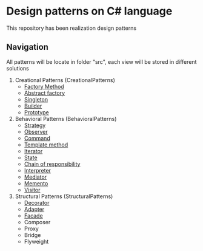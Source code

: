 # Design patterns on C# language

This repository has been realization design patterns

## Navigation

All patterns will be locate in folder "src", each view will be stored in different solutions

1. Creational Patterns (CreationalPatterns)
   - <a href="https://github.com/prn-ic/patterns-on-sharp/tree/main/src/CreationalPatterns/FactoryMethod">Factory Method</a>
   - <a href="https://github.com/prn-ic/patterns-on-sharp/tree/main/src/CreationalPatterns/AbstractFactory/AbstractFactoryRealization.cs">Abstract factory</a>
   - <a href="https://github.com/prn-ic/patterns-on-sharp/tree/main/src/CreationalPatterns/Singleton/SingletonRealization.cs">Singleton</a>
   - <a href="https://github.com/prn-ic/patterns-on-sharp/tree/main/src/CreationalPatterns/Builder/BuilderRealization.cs">Builder</a>
   - <a href="https://github.com/prn-ic/patterns-on-sharp/tree/main/src/CreationalPatterns/Prototype/PrototypeRealization.cs">Prototype</a>
2. Behavioral Patterns (BehavioralPatterns)
   - <a href="https://github.com/prn-ic/patterns-on-sharp/tree/main/src/BehavioralPatterns/Strategy/StrategyRealization.cs">Strategy</a>
   - <a href="https://github.com/prn-ic/patterns-on-sharp/tree/main/src/BehavioralPatterns/Observer/ObserverRealization.cs">Observer</a>
   - <a href="https://github.com/prn-ic/patterns-on-sharp/tree/main/src/BehavioralPatterns/Command/CommandRealization.cs">Command</a>
   - <a href="https://github.com/prn-ic/patterns-on-sharp/tree/main/src/BehavioralPatterns/TemplateMethod/TemplateMethodRealization.cs">Template method</a>
   - <a href="https://github.com/prn-ic/patterns-on-sharp/tree/main/src/BehavioralPatterns/Iterator/IteratorRealization.cs">Iterator</a>
   - <a href="https://github.com/prn-ic/patterns-on-sharp/tree/main/src/BehavioralPatterns/State/StateRealization.cs">State</a>
   - <a href="https://github.com/prn-ic/patterns-on-sharp/tree/main/src/BehavioralPatterns/ChainOfResponsibility/ChainRealization.cs">Chain of responsibility</a>
   - <a href="https://github.com/prn-ic/patterns-on-sharp/tree/main/src/BehavioralPatterns/Interpreter/InterpreterRealization.cs">Interpreter</a>
   - <a href="https://github.com/prn-ic/patterns-on-sharp/tree/main/src/BehavioralPatterns/Mediator/MediatorRealization.cs">Mediator</a>
   - <a href="https://github.com/prn-ic/patterns-on-sharp/tree/main/src/BehavioralPatterns/Memento/MementoRealization.cs">Memento</a>
   - <a href="https://github.com/prn-ic/patterns-on-sharp/tree/main/src/BehavioralPatterns/Visitor/VisitorRealization.cs">Visitor</a>
3. Structural Patterns (StructuralPatterns)
   - <a href="https://github.com/prn-ic/patterns-on-sharp/blob/main/src/StructuralPatterns/Decorator/DecoratorRealization.cs">Decorator</a>
   - <a href="https://github.com/prn-ic/patterns-on-sharp/blob/main/src/StructuralPatterns/Adapter/AdapterRealization.cs">Adapter</a>
   - <a href="https://github.com/prn-ic/patterns-on-sharp/blob/main/src/StructuralPatterns/Facade/FacadeRealization.cs">Facade</a>
   - Composer
   - Proxy
   - Bridge
   - Flyweight